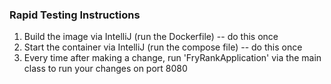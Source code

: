 ### Rapid Testing Instructions ###
1. Build the image via IntelliJ (run the Dockerfile) -- do this once
2. Start the container via IntelliJ (run the compose file) -- do this once
3. Every time after making a change, run 'FryRankApplication' via the main class to run your changes on port 8080